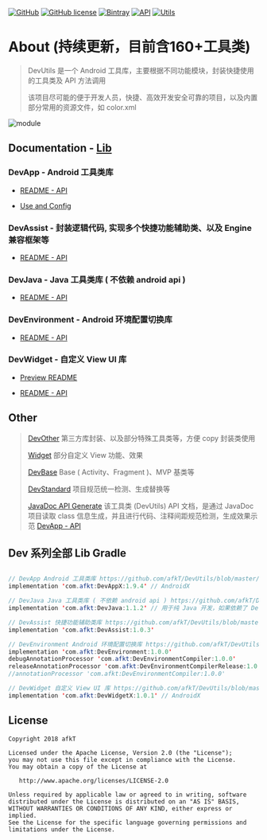 
[![GitHub](https://img.shields.io/badge/GitHub-afkT-blue.svg)](https://github.com/afkT)
[![GitHub license](https://img.shields.io/github/license/afkT/DevUtils.svg)](https://github.com/afkT/DevUtils/blob/master/LICENSE)
[![Bintray](https://img.shields.io/badge/DevUtils-1.9.4-brightgreen.svg)](https://bintray.com/afkt/maven/DevApp)
[![API](https://img.shields.io/badge/API-14%2B-brightgreen.svg?style=flat)](https://android-arsenal.com/api?level=14)
[![Utils](https://img.shields.io/badge/utils-160+-ff69b4.svg)](https://github.com/afkT/DevUtils/blob/master/lib/DevApp/README.md)

# About (持续更新，目前含160+工具类)

> DevUtils 是一个 Android 工具库，主要根据不同功能模块，封装快捷使用的工具类及 API 方法调用
>
> 该项目尽可能的便于开发人员，快捷、高效开发安全可靠的项目，以及内置部分常用的资源文件，如 color.xml

![module](https://raw.githubusercontent.com/afkT/DevUtils/master/file/DevUtils.png)


## Documentation - [Lib](https://github.com/afkT/DevUtils/blob/master/lib)

### DevApp - Android 工具类库

- [README - API](https://github.com/afkT/DevUtils/blob/master/lib/DevApp/README.md)

- [Use and Config](https://github.com/afkT/DevUtils/blob/master/lib/DevApp/utils_readme/USE_CONFIG.md)

### DevAssist - 封装逻辑代码, 实现多个快捷功能辅助类、以及 Engine 兼容框架等

- [README - API](https://github.com/afkT/DevUtils/blob/master/lib/DevAssist/README.md)

### DevJava - Java 工具类库 ( 不依赖 android api )

- [README - API](https://github.com/afkT/DevUtils/blob/master/lib/DevJava/README.md)

### DevEnvironment - Android 环境配置切换库

- [README - API](https://github.com/afkT/DevUtils/blob/master/lib/Environment)

### DevWidget - 自定义 View UI 库

- [Preview README](https://github.com/afkT/DevUtils/blob/master/lib/Widget/DevWidget)

- [README - API](https://github.com/afkT/DevUtils/blob/master/lib/Widget/DevWidget/README_API.md)


## Other

> [DevOther](https://github.com/afkT/DevUtils/blob/master/lib/DevOther/README.md) 第三方库封装、以及部分特殊工具类等，方便 copy 封装类使用
>
> [Widget](https://github.com/afkT/DevUtils/blob/master/lib/Widget) 部分自定义 View 功能、效果
>
> [DevBase](https://github.com/afkT/DevUtils/blob/master/lib/DevBase/src/main/java/dev/base) Base ( Activity、Fragment )、MVP 基类等
>
> [DevStandard](https://github.com/afkT/DevUtils/blob/master/lib/DevStandard/src/main/java/dev/standard) 项目规范统一检测、生成替换等
>
> [JavaDoc API Generate](https://github.com/afkT/JavaDoc) 该工具类 (DevUtils) API 文档，是通过 JavaDoc 项目读取 class 信息生成，并且进行代码、注释间距规范检测，生成效果示范 [DevApp - API](https://github.com/afkT/DevUtils/blob/master/lib/DevApp/README.md)


## Dev 系列全部 Lib Gradle

```java

// DevApp Android 工具类库 https://github.com/afkT/DevUtils/blob/master/lib/DevApp/README.md
implementation 'com.afkt:DevAppX:1.9.4' // AndroidX

// DevJava Java 工具类库 ( 不依赖 android api ) https://github.com/afkT/DevUtils/blob/master/lib/DevJava/README.md
implementation 'com.afkt:DevJava:1.1.2' // 用于纯 Java 开发，如果依赖了 DevApp 则不需要依赖 DevJava

// DevAssist 快捷功能辅助类库 https://github.com/afkT/DevUtils/blob/master/lib/DevAssist/README.md
implementation 'com.afkt:DevAssist:1.0.3'

// DevEnvironment Android 环境配置切换库 https://github.com/afkT/DevUtils/blob/master/lib/Environment
implementation 'com.afkt:DevEnvironment:1.0.0'
debugAnnotationProcessor 'com.afkt:DevEnvironmentCompiler:1.0.0'
releaseAnnotationProcessor 'com.afkt:DevEnvironmentCompilerRelease:1.0.0'
//annotationProcessor 'com.afkt:DevEnvironmentCompiler:1.0.0'

// DevWidget 自定义 View UI 库 https://github.com/afkT/DevUtils/blob/master/lib/Widget/DevWidget
implementation 'com.afkt:DevWidgetX:1.0.1' // AndroidX
```

## License

    Copyright 2018 afkT

    Licensed under the Apache License, Version 2.0 (the "License");
    you may not use this file except in compliance with the License.
    You may obtain a copy of the License at

       http://www.apache.org/licenses/LICENSE-2.0

    Unless required by applicable law or agreed to in writing, software
    distributed under the License is distributed on an "AS IS" BASIS,
    WITHOUT WARRANTIES OR CONDITIONS OF ANY KIND, either express or implied.
    See the License for the specific language governing permissions and
    limitations under the License.
    